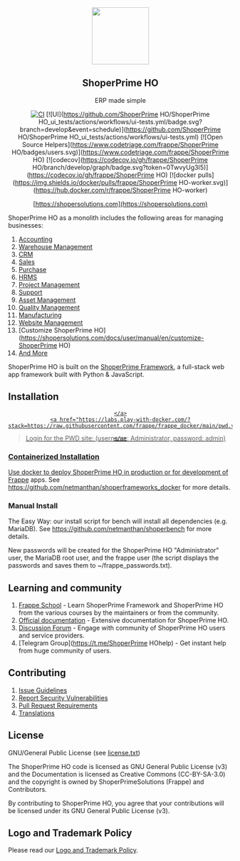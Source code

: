 <div align="center">
    <a href="https://shopersolutions.com">
        <img src="https://raw.githubusercontent.com/frappe/ShoperPrime HO/develop/ShoperPrime HO/public/images/ShoperPrime HO-logo.png" height="128">
    </a>
    <h2>ShoperPrime HO</h2>
    <p align="center">
        <p>ERP made simple</p>
    </p>

[![CI](https://github.com/netmanthan/Shoper/actions/workflows/server-tests.yml/badge.svg?branch=develop)](https://github.com/netmanthan/Shoper/actions/workflows/server-tests.yml)
[![UI](https://github.com/ShoperPrime HO/ShoperPrime HO_ui_tests/actions/workflows/ui-tests.yml/badge.svg?branch=develop&event=schedule)](https://github.com/ShoperPrime HO/ShoperPrime HO_ui_tests/actions/workflows/ui-tests.yml)
[![Open Source Helpers](https://www.codetriage.com/frappe/ShoperPrime HO/badges/users.svg)](https://www.codetriage.com/frappe/ShoperPrime HO)
[![codecov](https://codecov.io/gh/frappe/ShoperPrime HO/branch/develop/graph/badge.svg?token=0TwvyUg3I5)](https://codecov.io/gh/frappe/ShoperPrime HO)
[![docker pulls](https://img.shields.io/docker/pulls/frappe/ShoperPrime HO-worker.svg)](https://hub.docker.com/r/frappe/ShoperPrime HO-worker)

[https://shopersolutions.com](https://shopersolutions.com)

</div>

ShoperPrime HO as a monolith includes the following areas for managing businesses:

1. [Accounting](https://shopersolutions.com/open-source-accounting)
1. [Warehouse Management](https://shopersolutions.com/distribution/warehouse-management-system)
1. [CRM](https://shopersolutions.com/open-source-crm)
1. [Sales](https://shopersolutions.com/open-source-sales-purchase)
1. [Purchase](https://shopersolutions.com/open-source-sales-purchase)
1. [HRMS](https://shopersolutions.com/open-source-hrms)
1. [Project Management](https://shopersolutions.com/open-source-projects)
1. [Support](https://shopersolutions.com/open-source-help-desk-software)
1. [Asset Management](https://shopersolutions.com/open-source-asset-management-software)
1. [Quality Management](https://shopersolutions.com/docs/user/manual/en/quality-management)
1. [Manufacturing](https://shopersolutions.com/open-source-manufacturing-erp-software)
1. [Website Management](https://shopersolutions.com/open-source-website-builder-software)
1. [Customize ShoperPrime HO](https://shopersolutions.com/docs/user/manual/en/customize-ShoperPrime HO)
1. [And More](https://shopersolutions.com/docs/user/manual/en/)

ShoperPrime HO is built on the [ShoperPrime Framework](https://github.com/netmanthan/shoperframeworks), a full-stack web app framework built with Python & JavaScript.

## Installation

<div align="center" style="max-height: 40px;">
    <a href="https://shpopersolutions.com/ShoperPrime HO/signup">

    </a>
    <a href="https://labs.play-with-docker.com/?stack=https://raw.githubusercontent.com/frappe/frappe_docker/main/pwd.yml">

    </a>
</div>

> Login for the PWD site: (username: Administrator, password: admin)

### Containerized Installation

Use docker to deploy ShoperPrime HO in production or for development of [Frappe](https://github.com/netmanthan/shoperframeworks) apps. See https://github.com/netmanthan/shoperframeworks_docker for more details.

### Manual Install

The Easy Way: our install script for bench will install all dependencies (e.g. MariaDB). See https://github.com/netmanthan/shoperbench for more details.

New passwords will be created for the ShoperPrime HO "Administrator" user, the MariaDB root user, and the frappe user (the script displays the passwords and saves them to ~/frappe_passwords.txt).


## Learning and community

1. [Frappe School](https://shpopersolutions.com) - Learn ShoperPrime Framework and ShoperPrime HO from the various courses by the maintainers or from the community.
2. [Official documentation](https://docs.shopersolutions.com/) - Extensive documentation for ShoperPrime HO.
3. [Discussion Forum](https://discuss.shopersolutions.com/) - Engage with community of ShoperPrime HO users and service providers.
4. [Telegram Group](https://t.me/ShoperPrime HOhelp) - Get instant help from huge community of users.


## Contributing

1. [Issue Guidelines](https://github.com/netmanthan/Shoper/wiki/Issue-Guidelines)
1. [Report Security Vulnerabilities](https://shopersolutions.com/security)
1. [Pull Request Requirements](https://github.com/netmanthan/Shoper/wiki/Contribution-Guidelines)
1. [Translations](https://translate.shopersolutions.com)


## License

GNU/General Public License (see [license.txt](license.txt))

The ShoperPrime HO code is licensed as GNU General Public License (v3) and the Documentation is licensed as Creative Commons (CC-BY-SA-3.0) and the copyright is owned by ShoperPrimeSolutions (Frappe) and Contributors.

By contributing to ShoperPrime HO, you agree that your contributions will be licensed under its GNU General Public License (v3).

## Logo and Trademark Policy

Please read our [Logo and Trademark Policy](TRADEMARK_POLICY.md).
